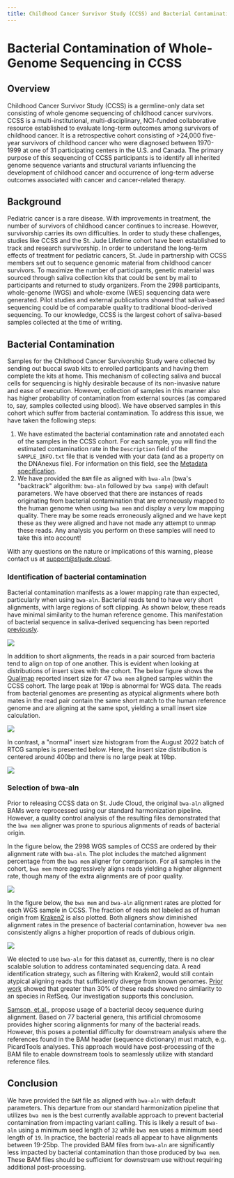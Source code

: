 ```yaml
---
title: Childhood Cancer Survivor Study (CCSS) and Bacterial Contamination
---
```


# Bacterial Contamination of Whole-Genome Sequencing in CCSS

## Overview

Childhood Cancer Survivor Study (CCSS) is a germline-only data set consisting of whole genome sequencing of childhood cancer survivors. CCSS is a multi-institutional, multi-disciplinary, NCI-funded collaborative resource established to evaluate long-term outcomes among survivors of childhood cancer. It is a retrospective cohort consisting of >24,000 five-year survivors of childhood cancer who were diagnosed between 1970-1999 at one of 31 participating centers in the U.S. and Canada. The primary purpose of this sequencing of CCSS participants is to identify all inherited genome sequence variants and structural variants influencing the development of childhood cancer and occurrence of long-term adverse outcomes associated with cancer and cancer-related therapy.

## Background

Pediatric cancer is a rare disease. With improvements in treatment, the number of survivors of childhood cancer continues to increase. However, survivorship carries its own difficulties. In order to study these challenges, studies like CCSS and the St. Jude Lifetime cohort have been established to track and research survivorship. In order to understand the long-term effects of treatment for pediatric cancers, St. Jude in partnership with CCSS members set out to sequence genomic material from childhood cancer survivors. To maximize the number of participants, genetic material was sourced through saliva collection kits that could be sent by mail to participants and returned to study organizers. From the 2998 participants, whole-genome (WGS) and whole-exome (WES) sequencing data were generated. Pilot studies and external publications showed that saliva-based sequencing could be of comparable quality to traditional blood-derived sequencing. To our knowledge, CCSS is the largest cohort of saliva-based samples collected at the time of writing.

## Bacterial Contamination

Samples for the Childhood Cancer Survivorship Study were collected by sending out buccal swab kits to enrolled participants and having them complete the kits at home. This mechanism of collecting saliva and buccal cells for sequencing is highly desirable because of its non-invasive nature and ease of execution. However, collection of samples in this manner also has higher probability of contamination from external sources (as compared to, say, samples collected using blood). We have observed samples in this cohort which suffer from bacterial contamination. To address this issue, we have taken the following steps:

1. We have estimated the bacterial contamination rate and annotated each of the samples in the CCSS cohort. For each sample, you will find the estimated contamination rate in the `Description` field of the `SAMPLE_INFO.txt` file that is vended with your data (and as a property on the DNAnexus file). For information on this field, see the [Metadata specification](../metadata-and-clinical#metadata).
2. We have provided the `BAM` file as aligned with `bwa-aln` (bwa's "backtrack" algorithm: `bwa-aln` followed by `bwa sampe`) with default parameters. We have observed that there are instances of reads originating from bacterial contamination that are erroneously mapped to the human genome when using `bwa mem` and display a *very* low mapping quality. There may be some reads erroneously aligned and we have kept these as they were aligned and have not made any attempt to unmap these reads. Any analysis you perform on these samples will need to take this into account!

With any questions on the nature or implications of this warning, please contact us at [support@stjude.cloud](mailto:support@stjude.cloud).

### Identification of bacterial contamination

Bacterial contamination manifests as a lower mapping rate than expected, particularly when using `bwa-aln`. Bacterial reads tend to have very short alignments, with large regions of soft clipping. As shown below, these reads have minimal similarity to the human reference genome. This manifestation of bacterial sequence in saliva-derived sequencing has been reported [previously](https://doi.org/10.1038/s41598-020-76022-4). 

![](./soft-clips.png)

In addition to short alignments, the reads in a pair sourced from bacteria tend to align on top of one another. This is evident when looking at distributions of insert sizes with the cohort. The below figure shows the [Qualimap](https://doi.org/10.1093/bioinformatics/bts503) reported insert size for 47 `bwa mem` aligned samples within the CCSS cohort. The large peak at 19bp is abnormal for WGS data. The reads from bacterial genomes are presenting as atypical alignments where both mates in the read pair contain the same short match to the human reference genome and are aligning at the same spot, yielding a small insert size calculation.

![](bwa_mem_qualimap_insert_size.png)

In contrast, a "normal" insert size histogram from the August 2022 batch of RTCG samples is presented below. Here, the insert size distribution is centered around 400bp and there is no large peak at 19bp.

![](./aug22_rtcg_qualimap_insert_size.png)

### Selection of bwa-aln

Prior to releasing CCSS data on St. Jude Cloud, the original `bwa-aln` aligned BAMs were reprocessed using our standard harmonization pipeline. However, a quality control analysis of the resulting files demonstrated that the `bwa mem` aligner was prone to spurious alignments of reads of bacterial origin.

In the figure below, the 2998 WGS samples of CCSS are ordered by their alignment rate with `bwa-aln`. The plot includes the matched alignment percentage from the `bwa mem` aligner for comparison. For all samples in the cohort, `bwa mem` more aggressively aligns reads yielding a higher alignment rate, though many of the extra alignments are of poor quality.

![](./ccss_aln_vs_mem_mapping_rates.png)

In the figure below, the `bwa mem` and `bwa-aln` alignment rates are plotted for each WGS sample in CCSS. The fraction of reads not labeled as of human origin from [Kraken2](https://doi.org/10.1186/s13059-019-1891-0) is also plotted. Both aligners show diminished alignment rates in the presence of bacterial contamination, however `bwa mem` consistently aligns a higher proportion of reads of dubious origin.

![](./kraken_non_human_fraction_with_mapping_aln_mem.png)

We elected to use `bwa-aln` for this dataset as, currently, there is no clear scalable solution to address contaminated sequencing data. A read identification strategy, such as filtering with Kraken2, would still contain atypical aligning reads that sufficiently diverge from known genomes. [Prior work](https://doi.org/10.1038/s41598-020-76022-4) showed that greater than 30% of these reads showed no similarity to an species in RefSeq. Our investigation supports this conclusion.

[Samson, et.al.](https://doi.org/10.1038/s41598-020-76022-4), propose usage of a bacterial decoy sequence during alignment. Based on 77 bacterial genera, this artificial chromosome provides higher scoring alignments for many of the bacterial reads. However, this poses a potential difficulty for downstream analysis where the references found in the BAM header (sequence dictionary) must match, e.g. PicardTools analyses. This approach would have post-processing of the BAM file to enable downstream tools to seamlessly utilize with standard reference files.

## Conclusion

We have provided the `BAM` file as aligned with `bwa-aln` with default parameters. This departure from our standard harmonization pipeline that utilizes `bwa mem` is the best currently available approach to prevent bacterial contamination from impacting variant calling. This is likely a result of `bwa-aln` using a minimum seed length of `32` while `bwa mem` uses a minimum seed length of `19`. In practice, the bacterial reads all appear to have alignments between 19-25bp. The provided BAM files from `bwa-aln` are significantly less impacted by bacterial contamination than those produced by `bwa mem`. These BAM files should be sufficient for downstream use without requiring additional post-processing.